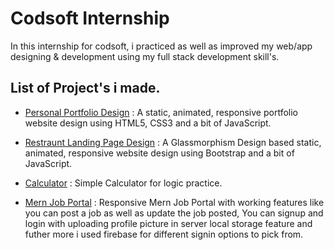 
# Codsoft Internship

In this internship for codsoft, i practiced as well as improved my web/app designing & development using my full stack development skill's.


## List of Project's i made.

- [Personal Portfolio Design](https://rounaksh.github.io/CodeSoft/Personal-Portfolio) : A static, animated, responsive portfolio website design using HTML5, CSS3 and a bit of JavaScript.

- [Restraunt Landing Page Design](https://rounaksh.github.io/CodeSoft/Restaurant-Landing-Page) : A Glassmorphism Design based static, animated, responsive website design using Bootstrap and a bit of JavaScript.

- [Calculator](https://rounaksh.github.io/CodeSoft/Calculator) : Simple Calculator for logic practice.

- [Mern Job Portal](https://657bfcfbfcbb14439bf3989b--effervescent-panda-786576.netlify.app/) : Responsive Mern Job Portal with working features like you can post a job as well as update the job posted, You can signup and login with uploading profile picture in server local storage feature and futher more i used firebase for different signin options to pick from.
